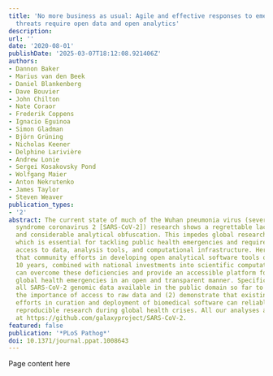 ```yaml
---
title: 'No more business as usual: Agile and effective responses to emerging pathogen
  threats require open data and open analytics'
description:
url: ''
date: '2020-08-01'
publishDate: '2025-03-07T18:12:08.921406Z'
authors:
- Dannon Baker
- Marius van den Beek
- Daniel Blankenberg
- Dave Bouvier
- John Chilton
- Nate Coraor
- Frederik Coppens
- Ignacio Eguinoa
- Simon Gladman
- Björn Grüning
- Nicholas Keener
- Delphine Larivière
- Andrew Lonie
- Sergei Kosakovsky Pond
- Wolfgang Maier
- Anton Nekrutenko
- James Taylor
- Steven Weaver
publication_types:
- '2'
abstract: The current state of much of the Wuhan pneumonia virus (severe acute respiratory
  syndrome coronavirus 2 [SARS-CoV-2]) research shows a regrettable lack of data sharing
  and considerable analytical obfuscation. This impedes global research cooperation,
  which is essential for tackling public health emergencies and requires unimpeded
  access to data, analysis tools, and computational infrastructure. Here, we show
  that community efforts in developing open analytical software tools over the past
  10 years, combined with national investments into scientific computational infrastructure,
  can overcome these deficiencies and provide an accessible platform for tackling
  global health emergencies in an open and transparent manner. Specifically, we use
  all SARS-CoV-2 genomic data available in the public domain so far to (1) underscore
  the importance of access to raw data and (2) demonstrate that existing community
  efforts in curation and deployment of biomedical software can reliably support rapid,
  reproducible research during global health crises. All our analyses are fully documented
  at https://github.com/galaxyproject/SARS-CoV-2.
featured: false
publication: '*PLoS Pathog*'
doi: 10.1371/journal.ppat.1008643
---
```


Page content here